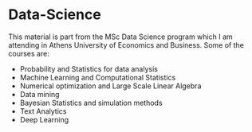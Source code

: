 # Data-Science
This material is part from the MSc Data Science program which I am attending in Athens University of Economics and Business. Some of the courses are:
- Probability and Statistics for data analysis
- Machine Learning and Computational Statistics
- Numerical optimization and Large Scale Linear Algebra
- Data mining
- Bayesian Statistics and simulation methods
- Text Analytics
- Deep Learning

